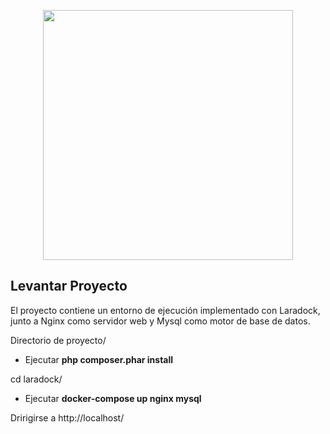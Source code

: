 <p align="center"><img src="https://res.cloudinary.com/dtfbvvkyp/image/upload/v1566331377/laravel-logolockup-cmyk-red.svg" width="400"></p>

Levantar Proyecto 
-----------------

El proyecto contiene un entorno de ejecución implementado con Laradock, junto a Nginx como servidor web y Mysql como motor de base de datos.

Directorio de proyecto/
 - Ejecutar **php composer.phar install**

cd laradock/
 - Ejecutar **docker-compose up nginx mysql**
 
 Dririgirse a http://localhost/

